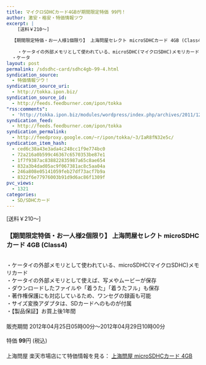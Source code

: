 ```yaml
---
title: マイクロSDHCカード4GBが期間限定特価 99円！
author: 激安・格安・特価情報ツウ
excerpt: |
  	[送料￥210～]
  
  【期間限定特価・お一人様1個限り】 上海問屋セレクト microSDHCカード 4GB (Class4)
  	
  	・ケータイの外部メモリとして使われている、microSDHC(マイクロSDHC)メモリカード
  ・ケータ
layout: post
permalink: /sdsdhc-card/sdhc4gb-99-4.html
syndication_source:
  - 特価情報ツウ！
syndication_source_uri:
  - http://tokka.ipon.biz/
syndication_source_id:
  - http://feeds.feedburner.com/ipon/tokka
"rss:comments":
  - 'http://tokka.ipon.biz/modules/wordpress/index.php/archives/2011/12/21/sdhc4gb-99/#comments'
syndication_feed:
  - http://feeds.feedburner.com/ipon/tokka
syndication_permalink:
  - http://feedproxy.google.com/~r/ipon/tokka/~3/IaR8fN32e5c/
syndication_item_hash:
  - ced6c38a43e3ada4c248cc1f9e774bc0
  - 72a216a0b599c46367c6570353be87e1
  - 1f7f9387ac838822835987a65c8ae654
  - 832a3b4dad05ac9f067381ac8c5aa04a
  - 246a808e05141059feb27df73acf7b9a
  - 8322f6e77976003b91d9d6ac86f1309f
pvc_views:
  - 1321
categories:
  - SD/SDHCカード
---
```

[送料￥210～]  


### 【期間限定特価・お一人様2個限り】 上海問屋セレクト microSDHCカード 4GB (Class4)

<div class="img-bg2 img_L">
  <a href="http://hb.afl.rakuten.co.jp/hgc/032ab3e9.5b793415.039e5bec.4fa1c071/?pc=http%3a%2f%2fitem.rakuten.co.jp%2fdonya%2f80661-ss%2f%3fscid%3daf_ich_link_img&#038;m=http%3a%2f%2fm.rakuten.co.jp%2fdonya%2fi%2f10925935%2f" target="_blank"><img src="http://hbb.afl.rakuten.co.jp/hgb/?pc=http%3a%2f%2fthumbnail.image.rakuten.co.jp%2f%400_mall%2fdonya%2fcabinet%2fflashitem3%2f80661s-0.jpg%3f_ex%3d128x128&#038;m=http%3a%2f%2fthumbnail.image.rakuten.co.jp%2f%400_mall%2fdonya%2fcabinet%2fflashitem3%2f80661s-0.jpg" border="0" title="" alt="" /></a>
</div>

<!--more-->

・ケータイの外部メモリとして使われている、microSDHC(マイクロSDHC)メモリカード  
・ケータイの外部メモリとして使えば、写メやムービーが保存  
・ダウンロードしたファイルや「着うた」「着うたフル」も保存  
・著作権保護にも対応しているため、ワンセグの録画も可能  
・サイズ変換アダプタは、SDカードへのものが付属  
・【製品保証】お買上後1年間  
　  
販売期間 2012年04月25日05時00分～2012年04月29日10時00分  
<br clear="all" />特価 <span class="tokka-price"><strong>99</strong></span>円 (税込)  
　　  
上海問屋 楽天市場店にて特価情報を見る： [<span class="fs150p">上海問屋 microSDHCカード 4GB</span>][1]

 [1]: http://hb.afl.rakuten.co.jp/hgc/032ab3e9.5b793415.039e5bec.4fa1c071/?pc=http%3a%2f%2fitem.rakuten.co.jp%2fdonya%2f80661-ss%2f%3fscid%3daf_ich_link_img&#038;m=http%3a%2f%2fm.rakuten.co.jp%2fdonya%2fi%2f10925935%2f